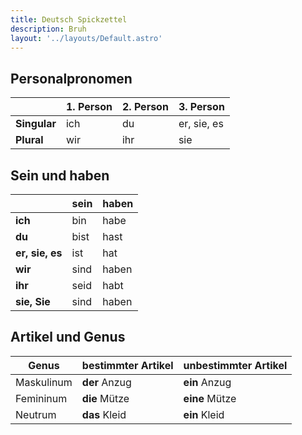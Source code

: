 ```yaml
---
title: Deutsch Spickzettel
description: Bruh
layout: '../layouts/Default.astro'
---
```


## Personalpronomen

|              | 1. Person | 2. Person | 3. Person   |
| ------------ | --------- | --------- | ----------- |
| **Singular** | ich       | du        | er, sie, es |
| **Plural**   | wir       | ihr       | sie         |

## Sein und haben

|                 | sein | haben |
| --------------- | ---- | ----- |
| **ich**         | bin  | habe  |
| **du**          | bist | hast  |
| **er, sie, es** | ist  | hat   |
| **wir**         | sind | haben |
| **ihr**         | seid | habt  |
| **sie, Sie**    | sind | haben |

## Artikel und Genus

| Genus      | bestimmter Artikel | unbestimmter Artikel |
| ---------- | ------------------ | -------------------- |
| Maskulinum | **der** Anzug      | **ein** Anzug        |
| Femininum  | **die** Mütze      | **eine** Mütze       |
| Neutrum    | **das** Kleid      | **ein** Kleid        |
